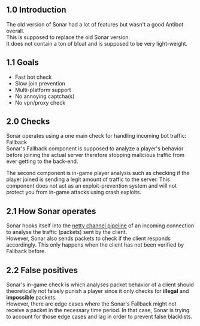 <html lang="en">
  <body>
    <h2>1.0 Introduction</h2>
    <p>
      The old version of Sonar had a lot of features but wasn't a good Antibot overall.
      <br>
      This is supposed to replace the old Sonar version.
      <br>
      It does not contain a ton of bloat and is supposed to be very light-weight.
    </p>
    <h2>1.1 Goals</h2>
    <ul>
      <li>
        Fast bot check
      </li>
      <li>
        Slow join prevention
      </li>
      <li>
        Multi-platform support
      </li>
      <li>
        No annoying captcha(s)
      </li>
      <li>
        No vpn/proxy check
      </li>
    </ul>
    <h2>2.0 Checks</h2>
    <p>
      Sonar operates using a one main check for handling incoming bot traffic: Fallback
      <br>
      Sonar's Fallback component is supposed to analyze a player's behavior before joining
      the actual server therefore stopping malicious traffic from ever getting to the back-end.
    </p>
    <p>
      The second component is in-game player analysis such as checking if the player joined
      is sending a legit amount of traffic to the server.
      This component does not act as an exploit-prevention system and will not protect you
      from in-game attacks using crash exploits.
    </p>
    <h2>2.1 How Sonar operates</h2>
    <p>
      Sonar hooks itself into the <a href="https://netty.io/4.1/api/io/netty/channel/ChannelPipeline.html">netty channel pipeline</a> of an
      incoming connection to analyse the traffic (packets) sent by the client.
      <br>
      However, Sonar also sends packets to check if the client responds accordingly.
      This only happens when the client has not been verified by Fallback before.
    </p>
    <h2>2.2 False positives</h2>
    <p>
      Sonar's in-game check is which analyses packet behavior of a client should theoretically
      not falsely punish a player since it only checks for <b>illegal</b> and <b>impossible</b> packets.
      <br>
      However, there are edge cases where the Sonar's Fallback might not receive a packet
      in the necessary time period. In that case, Sonar is trying to account for those edge
      cases and lag in order to prevent false blacklists.
    </p>
  </body>
</html>
